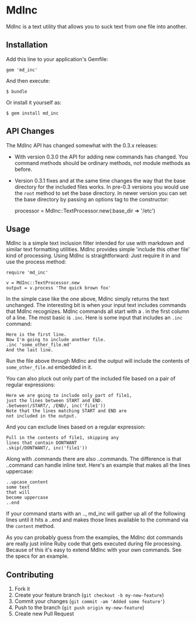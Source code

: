 # MdInc

MdInc is a text utility that allows you to suck text from one file into another.

## Installation

Add this line to your application's Gemfile:

    gem 'md_inc'

And then execute:

    $ bundle

Or install it yourself as:

    $ gem install md_inc

## API Changes

The MdInc API has changed somewhat with the
0.3.x releases:
* With version 0.3.0 the API for adding
new commands has changed. You command methods
should be ordinary methods, not module methods
as before.
* Version 0.3.1 fixes and at the same time changes
the way that the base directory for the included files
works. In pre-0.3 versions you would use the `root`
method to set the base directory. In newer version
you can set the base directory by passing an options
tag to the constructor:

    processor = MdInc::TextProcessor.new(:base_dir => '/etc')

## Usage

MdInc is a simple text inclusion filter intended for use
with markdown and similar text formatting utilities. 
MdInc provides simple 'include this other file' kind
of processing. Using MdInc is straightforward: Just require
it in and use the process method:

    require 'md_inc'
    
    v = MdInc::TextProcessor.new
    output = v.process 'The quick brown fox'
    
In the simple case like the one above, MdInc simply 
returns the text unchanged. The interesting bit is
when your input text includes commands that MdInc
recognizes. MdInc commands all start with a . in
the first column of a line. The most basic is
`.inc`. Here is some input that includes an `.inc` 
command:

    Here is the first line.
    Now I'm going to include another file.
    .inc 'some_other_file.md'
    And the last line.

Run the file above through MdInc and the output
will include the contents of `some_other_file.md`
embedded in it.

You can also pluck out only part of the included
file based on a pair of regular expressions:

    Here we are going to include only part of file1,
    just the lines between START and END.
    .between(/START/, /END/, inc('file1'))
    Note that the lines matching START and END are
    not included in the output.

And you can exclude lines based on a regular expression:

    Pull in the contents of file1, skipping any
    lines that contain DONTWANT
    .skip(/DONTWANT/, inc('file1'))

Along with .commands there are also ..commands. The
difference is that ..command can handle inline text.
Here's an example that makes all the lines uppercase:

    ..upcase_content
    some text
    that will
    become uppercase
    ..end

If your command starts with an .., md\_inc will gather up
all of the following lines until it hits a ..end and
makes those lines available to the command via the
`content` method.

As you can probably guess from the examples,
the MdInc dot commands are really just inline Ruby
code that gets executed during file processing.
Because of this it's easy to extend MdInc with
your own commands. See the specs for an example.

## Contributing

1. Fork it
2. Create your feature branch (`git checkout -b my-new-feature`)
3. Commit your changes (`git commit -am 'Added some feature'`)
4. Push to the branch (`git push origin my-new-feature`)
5. Create new Pull Request
